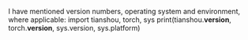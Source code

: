 

<!--
 * @version:
 * @Author:  StevenJokess https://github.com/StevenJokess
 * @Date: 2020-11-12 22:58:22
 * @LastEditors:  StevenJokess https://github.com/StevenJokess
 * @LastEditTime: 2020-11-12 22:58:22
 * @Description:
 * @TODO::
 * @Reference:https://github.com/thu-ml/tianshou/pull/223
-->
 I have mentioned version numbers, operating system and environment, where applicable:
import tianshou, torch, sys
print(tianshou.__version__, torch.__version__, sys.version, sys.platform)
